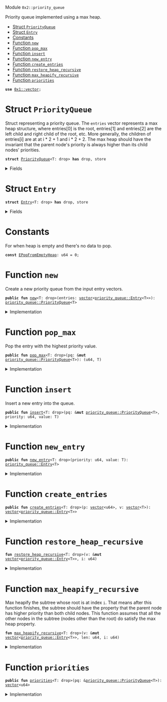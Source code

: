 
<a name="0x2_priority_queue"></a>

 Module `0x2::priority_queue`

Priority queue implemented using a max heap.


-  [Struct `PriorityQueue`](#0x2_priority_queue_PriorityQueue)
-  [Struct `Entry`](#0x2_priority_queue_Entry)
-  [Constants](#@Constants_0)
-  [Function `new`](#0x2_priority_queue_new)
-  [Function `pop_max`](#0x2_priority_queue_pop_max)
-  [Function `insert`](#0x2_priority_queue_insert)
-  [Function `new_entry`](#0x2_priority_queue_new_entry)
-  [Function `create_entries`](#0x2_priority_queue_create_entries)
-  [Function `restore_heap_recursive`](#0x2_priority_queue_restore_heap_recursive)
-  [Function `max_heapify_recursive`](#0x2_priority_queue_max_heapify_recursive)
-  [Function `priorities`](#0x2_priority_queue_priorities)


<pre><code><b>use</b> <a href="dependencies/move-stdlib/vector.md#0x1_vector">0x1::vector</a>;
</code></pre>



<a name="0x2_priority_queue_PriorityQueue"></a>

# Struct `PriorityQueue`

Struct representing a priority queue. The <code>entries</code> vector represents a max
heap structure, where entries[0] is the root, entries[1] and entries[2] are the
left child and right child of the root, etc. More generally, the children of
entries[i] are at at i * 2 + 1 and i * 2 + 2. The max heap should have the invariant
that the parent node's priority is always higher than its child nodes' priorities.


<pre><code><b>struct</b> <a href="priority_queue.md#0x2_priority_queue_PriorityQueue">PriorityQueue</a>&lt;T: drop&gt; <b>has</b> drop, store
</code></pre>



<details>
<summary>Fields</summary>


<dl>
<dt>
<code>entries: <a href="dependencies/move-stdlib/vector.md#0x1_vector">vector</a>&lt;<a href="priority_queue.md#0x2_priority_queue_Entry">priority_queue::Entry</a>&lt;T&gt;&gt;</code>
</dt>
<dd>

</dd>
</dl>


</details>

<a name="0x2_priority_queue_Entry"></a>

# Struct `Entry`



<pre><code><b>struct</b> <a href="priority_queue.md#0x2_priority_queue_Entry">Entry</a>&lt;T: drop&gt; <b>has</b> drop, store
</code></pre>



<details>
<summary>Fields</summary>


<dl>
<dt>
<code>priority: u64</code>
</dt>
<dd>

</dd>
<dt>
<code>value: T</code>
</dt>
<dd>

</dd>
</dl>


</details>

<a name="@Constants_0"></a>

# Constants


<a name="0x2_priority_queue_EPopFromEmptyHeap"></a>

For when heap is empty and there's no data to pop.


<pre><code><b>const</b> <a href="priority_queue.md#0x2_priority_queue_EPopFromEmptyHeap">EPopFromEmptyHeap</a>: u64 = 0;
</code></pre>



<a name="0x2_priority_queue_new"></a>

# Function `new`

Create a new priority queue from the input entry vectors.


<pre><code><b>public</b> <b>fun</b> <a href="priority_queue.md#0x2_priority_queue_new">new</a>&lt;T: drop&gt;(entries: <a href="dependencies/move-stdlib/vector.md#0x1_vector">vector</a>&lt;<a href="priority_queue.md#0x2_priority_queue_Entry">priority_queue::Entry</a>&lt;T&gt;&gt;): <a href="priority_queue.md#0x2_priority_queue_PriorityQueue">priority_queue::PriorityQueue</a>&lt;T&gt;
</code></pre>



<details>
<summary>Implementation</summary>


<pre><code><b>public</b> <b>fun</b> <a href="priority_queue.md#0x2_priority_queue_new">new</a>&lt;T: drop&gt;(entries: <a href="dependencies/move-stdlib/vector.md#0x1_vector">vector</a>&lt;<a href="priority_queue.md#0x2_priority_queue_Entry">Entry</a>&lt;T&gt;&gt;) : <a href="priority_queue.md#0x2_priority_queue_PriorityQueue">PriorityQueue</a>&lt;T&gt; {
    <b>let</b> len = <a href="dependencies/move-stdlib/vector.md#0x1_vector_length">vector::length</a>(&entries);
    <b>let</b> i = len / 2;
    // Max heapify from the first node that is a parent (node at len / 2).
    <b>while</b> (i &gt; 0) {
        i = i - 1;
        <a href="priority_queue.md#0x2_priority_queue_max_heapify_recursive">max_heapify_recursive</a>(&<b>mut</b> entries, len, i);
    };
    <a href="priority_queue.md#0x2_priority_queue_PriorityQueue">PriorityQueue</a> { entries }
}
</code></pre>



</details>

<a name="0x2_priority_queue_pop_max"></a>

# Function `pop_max`

Pop the entry with the highest priority value.


<pre><code><b>public</b> <b>fun</b> <a href="priority_queue.md#0x2_priority_queue_pop_max">pop_max</a>&lt;T: drop&gt;(pq: &<b>mut</b> <a href="priority_queue.md#0x2_priority_queue_PriorityQueue">priority_queue::PriorityQueue</a>&lt;T&gt;): (u64, T)
</code></pre>



<details>
<summary>Implementation</summary>


<pre><code><b>public</b> <b>fun</b> <a href="priority_queue.md#0x2_priority_queue_pop_max">pop_max</a>&lt;T: drop&gt;(pq: &<b>mut</b> <a href="priority_queue.md#0x2_priority_queue_PriorityQueue">PriorityQueue</a>&lt;T&gt;) : (u64, T) {
    <b>let</b> len = <a href="dependencies/move-stdlib/vector.md#0x1_vector_length">vector::length</a>(&pq.entries);
    <b>assert</b>!(len &gt; 0, <a href="priority_queue.md#0x2_priority_queue_EPopFromEmptyHeap">EPopFromEmptyHeap</a>);
    // Swap the max element <b>with</b> the last element in the entries and remove the max element.
    <b>let</b> <a href="priority_queue.md#0x2_priority_queue_Entry">Entry</a> { priority, value } = <a href="dependencies/move-stdlib/vector.md#0x1_vector_swap_remove">vector::swap_remove</a>(&<b>mut</b> pq.entries, 0);
    // Now the max heap property <b>has</b> been violated at the root node, but nowhere <b>else</b>
    // so we call max heapify on the root node.
    <a href="priority_queue.md#0x2_priority_queue_max_heapify_recursive">max_heapify_recursive</a>(&<b>mut</b> pq.entries, len - 1, 0);
    (priority, value)
}
</code></pre>



</details>

<a name="0x2_priority_queue_insert"></a>

# Function `insert`

Insert a new entry into the queue.


<pre><code><b>public</b> <b>fun</b> <a href="priority_queue.md#0x2_priority_queue_insert">insert</a>&lt;T: drop&gt;(pq: &<b>mut</b> <a href="priority_queue.md#0x2_priority_queue_PriorityQueue">priority_queue::PriorityQueue</a>&lt;T&gt;, priority: u64, value: T)
</code></pre>



<details>
<summary>Implementation</summary>


<pre><code><b>public</b> <b>fun</b> <a href="priority_queue.md#0x2_priority_queue_insert">insert</a>&lt;T: drop&gt;(pq: &<b>mut</b> <a href="priority_queue.md#0x2_priority_queue_PriorityQueue">PriorityQueue</a>&lt;T&gt;, priority: u64, value: T) {
    <a href="dependencies/move-stdlib/vector.md#0x1_vector_push_back">vector::push_back</a>(&<b>mut</b> pq.entries, <a href="priority_queue.md#0x2_priority_queue_Entry">Entry</a> { priority, value});
    <b>let</b> index = <a href="dependencies/move-stdlib/vector.md#0x1_vector_length">vector::length</a>(&pq.entries) - 1;
    <a href="priority_queue.md#0x2_priority_queue_restore_heap_recursive">restore_heap_recursive</a>(&<b>mut</b> pq.entries, index);
}
</code></pre>



</details>

<a name="0x2_priority_queue_new_entry"></a>

# Function `new_entry`



<pre><code><b>public</b> <b>fun</b> <a href="priority_queue.md#0x2_priority_queue_new_entry">new_entry</a>&lt;T: drop&gt;(priority: u64, value: T): <a href="priority_queue.md#0x2_priority_queue_Entry">priority_queue::Entry</a>&lt;T&gt;
</code></pre>



<details>
<summary>Implementation</summary>


<pre><code><b>public</b> <b>fun</b> <a href="priority_queue.md#0x2_priority_queue_new_entry">new_entry</a>&lt;T: drop&gt;(priority: u64, value: T): <a href="priority_queue.md#0x2_priority_queue_Entry">Entry</a>&lt;T&gt; {
    <a href="priority_queue.md#0x2_priority_queue_Entry">Entry</a> { priority, value }
}
</code></pre>



</details>

<a name="0x2_priority_queue_create_entries"></a>

# Function `create_entries`



<pre><code><b>public</b> <b>fun</b> <a href="priority_queue.md#0x2_priority_queue_create_entries">create_entries</a>&lt;T: drop&gt;(p: <a href="dependencies/move-stdlib/vector.md#0x1_vector">vector</a>&lt;u64&gt;, v: <a href="dependencies/move-stdlib/vector.md#0x1_vector">vector</a>&lt;T&gt;): <a href="dependencies/move-stdlib/vector.md#0x1_vector">vector</a>&lt;<a href="priority_queue.md#0x2_priority_queue_Entry">priority_queue::Entry</a>&lt;T&gt;&gt;
</code></pre>



<details>
<summary>Implementation</summary>


<pre><code><b>public</b> <b>fun</b> <a href="priority_queue.md#0x2_priority_queue_create_entries">create_entries</a>&lt;T: drop&gt;(p: <a href="dependencies/move-stdlib/vector.md#0x1_vector">vector</a>&lt;u64&gt;, v: <a href="dependencies/move-stdlib/vector.md#0x1_vector">vector</a>&lt;T&gt;): <a href="dependencies/move-stdlib/vector.md#0x1_vector">vector</a>&lt;<a href="priority_queue.md#0x2_priority_queue_Entry">Entry</a>&lt;T&gt;&gt; {
    <b>let</b> len = <a href="dependencies/move-stdlib/vector.md#0x1_vector_length">vector::length</a>(&p);
    <b>assert</b>!(<a href="dependencies/move-stdlib/vector.md#0x1_vector_length">vector::length</a>(&v) == len, 0);
    <b>let</b> res = <a href="dependencies/move-stdlib/vector.md#0x1_vector_empty">vector::empty</a>();
    <b>let</b> i = 0;
    <b>while</b> (i &lt; len) {
        <b>let</b> priority = <a href="dependencies/move-stdlib/vector.md#0x1_vector_remove">vector::remove</a>(&<b>mut</b> p, 0);
        <b>let</b> value = <a href="dependencies/move-stdlib/vector.md#0x1_vector_remove">vector::remove</a>(&<b>mut</b> v, 0);
        <a href="dependencies/move-stdlib/vector.md#0x1_vector_push_back">vector::push_back</a>(&<b>mut</b> res, <a href="priority_queue.md#0x2_priority_queue_Entry">Entry</a> { priority, value });
        i = i + 1;
    };
    res
}
</code></pre>



</details>

<a name="0x2_priority_queue_restore_heap_recursive"></a>

# Function `restore_heap_recursive`



<pre><code><b>fun</b> <a href="priority_queue.md#0x2_priority_queue_restore_heap_recursive">restore_heap_recursive</a>&lt;T: drop&gt;(v: &<b>mut</b> <a href="dependencies/move-stdlib/vector.md#0x1_vector">vector</a>&lt;<a href="priority_queue.md#0x2_priority_queue_Entry">priority_queue::Entry</a>&lt;T&gt;&gt;, i: u64)
</code></pre>



<details>
<summary>Implementation</summary>


<pre><code><b>fun</b> <a href="priority_queue.md#0x2_priority_queue_restore_heap_recursive">restore_heap_recursive</a>&lt;T: drop&gt;(v: &<b>mut</b> <a href="dependencies/move-stdlib/vector.md#0x1_vector">vector</a>&lt;<a href="priority_queue.md#0x2_priority_queue_Entry">Entry</a>&lt;T&gt;&gt;, i: u64) {
    <b>if</b> (i == 0) {
        <b>return</b>
    };
    <b>let</b> parent = (i - 1) / 2;

    // If new elem is greater than its parent, swap them and recursively
    // do the restoration upwards.
    <b>if</b> (<a href="dependencies/move-stdlib/vector.md#0x1_vector_borrow">vector::borrow</a>(v, i).priority &gt; <a href="dependencies/move-stdlib/vector.md#0x1_vector_borrow">vector::borrow</a>(v, parent).priority) {
        <a href="dependencies/move-stdlib/vector.md#0x1_vector_swap">vector::swap</a>(v, i, parent);
        <a href="priority_queue.md#0x2_priority_queue_restore_heap_recursive">restore_heap_recursive</a>(v, parent);
    }
}
</code></pre>



</details>

<a name="0x2_priority_queue_max_heapify_recursive"></a>

# Function `max_heapify_recursive`

Max heapify the subtree whose root is at index <code>i</code>. That means after this function
finishes, the subtree should have the property that the parent node has higher priority
than both child nodes.
This function assumes that all the other nodes in the subtree (nodes other than the root)
do satisfy the max heap property.


<pre><code><b>fun</b> <a href="priority_queue.md#0x2_priority_queue_max_heapify_recursive">max_heapify_recursive</a>&lt;T: drop&gt;(v: &<b>mut</b> <a href="dependencies/move-stdlib/vector.md#0x1_vector">vector</a>&lt;<a href="priority_queue.md#0x2_priority_queue_Entry">priority_queue::Entry</a>&lt;T&gt;&gt;, len: u64, i: u64)
</code></pre>



<details>
<summary>Implementation</summary>


<pre><code><b>fun</b> <a href="priority_queue.md#0x2_priority_queue_max_heapify_recursive">max_heapify_recursive</a>&lt;T: drop&gt;(v: &<b>mut</b> <a href="dependencies/move-stdlib/vector.md#0x1_vector">vector</a>&lt;<a href="priority_queue.md#0x2_priority_queue_Entry">Entry</a>&lt;T&gt;&gt;, len: u64, i: u64) {
    <b>if</b> (len == 0) {
        <b>return</b>
    };
    <b>assert</b>!(i &lt; len, 1);
    <b>let</b> left = i * 2 + 1;
    <b>let</b> right = left + 1;
    <b>let</b> max = i;
    // Find the node <b>with</b> highest priority among node `i` and its two children.
    <b>if</b> (left &lt; len && <a href="dependencies/move-stdlib/vector.md#0x1_vector_borrow">vector::borrow</a>(v, left).priority&gt; <a href="dependencies/move-stdlib/vector.md#0x1_vector_borrow">vector::borrow</a>(v, max).priority) {
        max = left;
    };
    <b>if</b> (right &lt; len && <a href="dependencies/move-stdlib/vector.md#0x1_vector_borrow">vector::borrow</a>(v, right).priority &gt; <a href="dependencies/move-stdlib/vector.md#0x1_vector_borrow">vector::borrow</a>(v, max).priority) {
        max = right;
    };
    // If the parent node (node `i`) doesn't have the highest priority, we swap the parent <b>with</b> the
    // max priority node.
    <b>if</b> (max != i) {
        <a href="dependencies/move-stdlib/vector.md#0x1_vector_swap">vector::swap</a>(v, max, i);
        // After the swap, we have restored the property at node `i` but now the max heap property
        // may be violated at node `max` since this node now <b>has</b> a new value. So we need <b>to</b> now
        // max heapify the subtree rooted at node `max`.
        <a href="priority_queue.md#0x2_priority_queue_max_heapify_recursive">max_heapify_recursive</a>(v, len, max);
    }
}
</code></pre>



</details>

<a name="0x2_priority_queue_priorities"></a>

# Function `priorities`



<pre><code><b>public</b> <b>fun</b> <a href="priority_queue.md#0x2_priority_queue_priorities">priorities</a>&lt;T: drop&gt;(pq: &<a href="priority_queue.md#0x2_priority_queue_PriorityQueue">priority_queue::PriorityQueue</a>&lt;T&gt;): <a href="dependencies/move-stdlib/vector.md#0x1_vector">vector</a>&lt;u64&gt;
</code></pre>



<details>
<summary>Implementation</summary>


<pre><code><b>public</b> <b>fun</b> <a href="priority_queue.md#0x2_priority_queue_priorities">priorities</a>&lt;T: drop&gt;(pq: &<a href="priority_queue.md#0x2_priority_queue_PriorityQueue">PriorityQueue</a>&lt;T&gt;): <a href="dependencies/move-stdlib/vector.md#0x1_vector">vector</a>&lt;u64&gt; {
    <b>let</b> res = <a href="dependencies/move-stdlib/vector.md#0x1_vector">vector</a>[];
    <b>let</b> i = 0;
    <b>while</b> (i &lt; <a href="dependencies/move-stdlib/vector.md#0x1_vector_length">vector::length</a>(&pq.entries)) {
        <a href="dependencies/move-stdlib/vector.md#0x1_vector_push_back">vector::push_back</a>(&<b>mut</b> res, <a href="dependencies/move-stdlib/vector.md#0x1_vector_borrow">vector::borrow</a>(&pq.entries, i).priority);
        i = i +1;
    };
    res
}
</code></pre>



</details>
